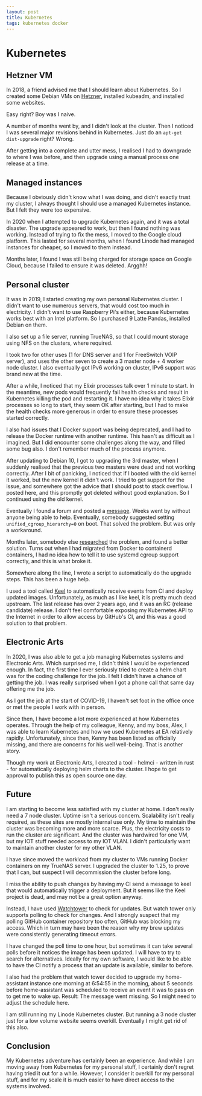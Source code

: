 ```yaml
---
layout: post
title: Kubernetes
tags: kubernetes docker
---
```


# Kubernetes

## Hetzner VM

In 2018, a friend advised me that I should learn about Kubernetes. So I created some Debian VMs on [Hetzner](https://www.hetzner.com/), installed kubeadm, and installed some websites.

Easy right? Boy was I naive.

A number of months went by, and I didn't look at the cluster. Then I noticed I was several major revisions behind in Kubernetes. Just do an `apt-get dist-upgrade` right? Wrong.

After getting into a complete and utter mess, I realised I had to downgrade to where I was before, and then upgrade using a manual process one release at a time.

## Managed instances

Because I obviously didn't know what I was doing, and didn't exactly trust my cluster, I always thought I should use a managed Kubernetes instance. But I felt they were too expensive.

In 2020 when I attempted to upgrade Kubernetes again, and it was a total disaster. The upgrade appeared to work, but then I found nothing was working. Instead of trying to fix the mess, I moved to the Google cloud platform. This lasted for several months, when I found Linode had managed instances for cheaper, so I moved to them instead.

Months later, I found I was still being charged for storage space on Google Cloud, because I failed to ensure it was deleted. Argghh!

## Personal cluster

It was in 2019, I started creating my own personal Kubernetes cluster. I didn't want to use numerous servers, that would cost too much in electricity. I didn't want to use Raspberry Pi's either, because Kubernetes works best with an Intel platform. So I purchased 9 Latte Pandas, installed Debian on them.

I also set up a file server, running TrueNAS, so that I could mount storage using NFS on the clusters, where required.

I took two for other uses (1 for DNS server and 1 for FreeSwitch VOIP server), and uses the other seven to create a 3 master node + 4 worker node cluster. I also eventually got IPv6 working on cluster, IPv6 support was brand new at the time.

After a while, I noticed that my Elixir processes talk over 1 minute to start. In the meantime, new pods would frequently fail health checks and result in Kubernetes killing the pod and restarting it. I have no idea why it takes Elixir processes so long to start, they seem OK after starting, but I had to make the health checks more generous in order to ensure these processes started correctly.

I also had issues that I Docker support was being deprecated, and I had to release the Docker runtime with another runtime. This hasn't as difficult as I imagined. But I did encounter some challenges along the way, and filled some bug also. I don't remember much of the process anymore.

After updating to Debian 10, I got to upgrading the 3rd master, when I suddenly realised that the previous two masters were dead and not working correctly. After I bit of panicking, I noticed that if I booted with the old kernel it worked, but the new kernel it didn't work. I tried to get support for the issue, and somewhere got the advice that I should post to stack overflow. I posted here, and this promptly got deleted without good explanation. So I continued using the old kernel.

Eventually I found a forum and posted a [message](https://discuss.kubernetes.io/t/why-does-etcd-fail-with-debian-bullseye-kernel/19696/4). Weeks went by without anyone being able to help. Eventually, somebody suggested setting `unified_cgroup_hierarchy=0` on boot. That solved the problem. But was only a workaround.

Months later, somebody else [researched](https://gjhenrique.com/cgroups-k8s/) the problem, and found a better solution. Turns out when I had migrated from Docker to containerd containers, I had no idea how to tell it to use systemd cgroup support correctly, and this is what broke it.

Somewhere along the line, I wrote a script to automatically do the upgrade steps. This has been a huge help.

I used a tool called [Keel](https://keel.sh/) to automatically receive events from CI and deploy updated images. Unfortunately, as much as I like keel, it is pretty much dead upstream. The last release has over 2 years ago, and it was an RC (release candidate) release. I don't feel comfortable exposing my Kubernetes API to the Internet in order to allow access by GitHub's CI, and this was a good solution to that problem.

## Electronic Arts

In 2020, I was also able to get a job managing Kubernetes systems and Electronic Arts. Which surprised me, I didn't think I would be experienced enough. In fact, the first time I ever seriously tried to create a helm chart was for the coding challenge for the job. I felt I didn't have a chance of getting the job. I was really surprised when I got a phone call that same day offering me the job.

As I got the job at the start of COVID-19, I haven't set foot in the office once or met the people I work with in person.

Since then, I have become a lot more experienced at how Kubernetes operates. Through the help of my colleague, Kenny, and my boss, Alex, I was able to learn Kubernetes and how we used Kubernetes at EA relatively rapidly. Unfortunately, since then, Kenny has been listed as officially missing, and there are concerns for his well well-being. That is another story.

Though my work at Electronic Arts, I created a tool - helmci - written in rust - for automatically deploying helm charts to the cluster. I hope to get approval to publish this as open source one day.

## Future

I am starting to become less satisfied with my cluster at home. I don't really need a 7 node cluster. Uptime isn't a serious concern. Scalability isn't really required, as these sites are mostly internal use only. My time to maintain the cluster was becoming more and more scarce. Plus, the electricity costs to run the cluster are significant. And the cluster was hardwired for one VM, but my IOT stuff needed access to my IOT VLAN. I didn't particularly want to maintain another cluster for my other VLAN.

I have since moved the workload from my cluster to VMs running Docker containers on my TrueNAS server. I upgraded the cluster to 1.25, to prove that I can, but suspect I will decommission the cluster before long.

I miss the ability to push changes by having my CI send a message to keel that would automatically trigger a deployment. But it seems like the Keel project is dead, and may not be a great option anyway.

Instead, I have used [Watchtower](https://containrrr.dev/watchtower/) to check for updates. But watch tower only supports polling to check for changes. And I strongly suspect that my polling GitHub container repository too often, GitHub was blocking my access. Which in turn may have been the reason why my brew updates were consistently generating timeout errors.

I have changed the poll time to one hour, but sometimes it can take several polls before it notices the image has been updated. I will have to try to search for alternatives. Ideally for my own software, I would like to be able to have the CI notify a process that an update is available, similar to before.

I also had the problem that watch tower decided to upgrade my home-assistant instance one morning at 6:54:55 in the morning, about 5 seconds before home-assistant was scheduled to receive an event it was to pass on to get me to wake up. Result: The message went missing. So I might need to adjust the schedule here.

I am still running my Linode Kubernetes cluster. But running a 3 node cluster just for a low volume website seems overkill. Eventually I might get rid of this also.

## Conclusion

My Kubernetes adventure has certainly been an experience. And while I am moving away from Kubernetes for my personal stuff, I certainly don't regret having tried it out for a while. However, I consider it overkill for my personal stuff, and for my scale it is much easier to have direct access to the systems involved.
